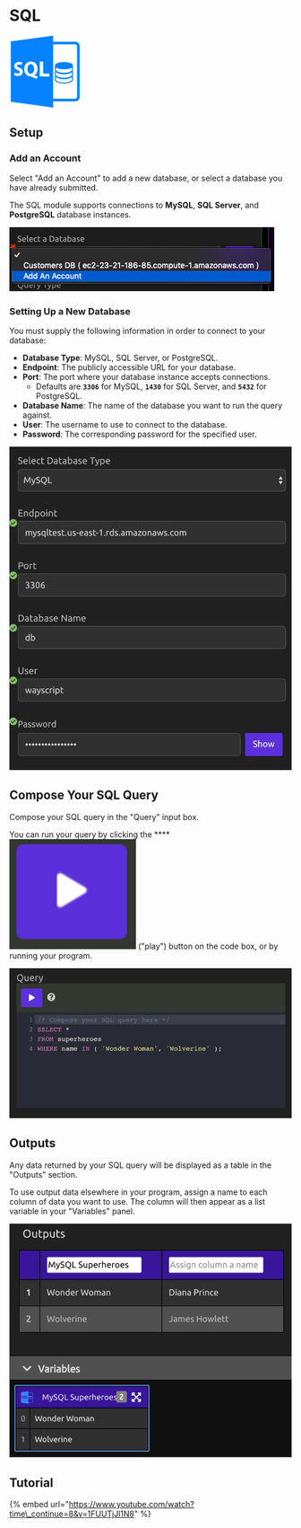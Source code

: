 # SQL

![Run queries against a SQL database.](../../.gitbook/assets/sql.png)

## Setup

### Add an Account

Select "Add an Account" to add a new database, or select a database you have already submitted.

The SQL module supports connections to **MySQL**, **SQL Server**, and **PostgreSQL** database instances.

![Select a Database or Add An Account](../../.gitbook/assets/add_account.png)

### Setting Up a New Database

You must supply the following information in order to connect to your database:

* **Database Type**: MySQL, SQL Server, or PostgreSQL.
* **Endpoint**: The publicly accessible URL for your database.
* **Port**: The port where your database instance accepts connections.
  * Defaults are **`3306`** for MySQL, **`1430`** for SQL Server, and **`5432`** for PostgreSQL.
* **Database Name**: The name of the database you want to run the query against.
* **User**: The username to use to connect to the database.
* **Password**: The corresponding password for the specified user.

![](../../.gitbook/assets/settings.png)

## **Compose Your SQL Query**

Compose your SQL query in the "Query" input box.

You can run your query by clicking the ****![](../../.gitbook/assets/screen-shot-2019-07-17-at-2.34.14-pm.png) \("play"\) button on the code box, or by running your program.

![An example SELECT statement.](../../.gitbook/assets/sql_query.png)

## **Outputs**

Any data returned by your SQL query will be displayed as a table in the "Outputs" section.

To use output data elsewhere in your program, assign a name to each column of data you want to use. The column will then appear as a list variable in your "Variables" panel.

![](../../.gitbook/assets/sql_outputs.png)

## **Tutorial**

{% embed url="https://www.youtube.com/watch?time\_continue=8&v=1FUUTjJl1N8" %}

